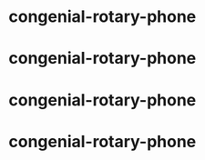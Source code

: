 # congenial-rotary-phone
# congenial-rotary-phone
# congenial-rotary-phone
# congenial-rotary-phone
